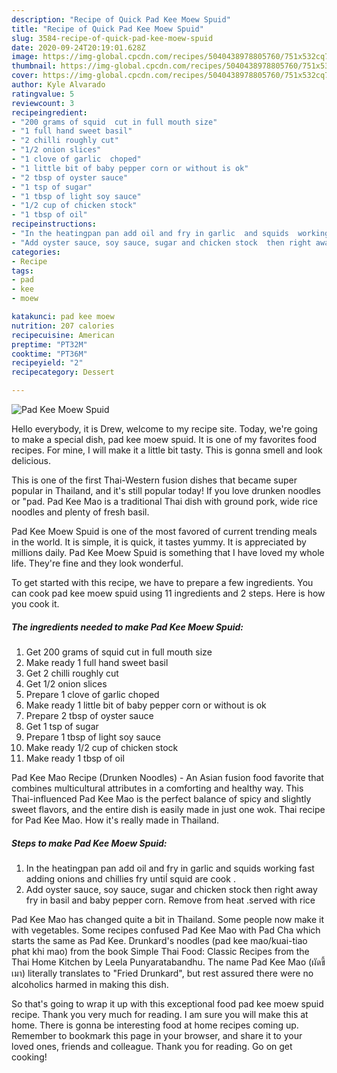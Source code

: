 ```yaml
---
description: "Recipe of Quick Pad Kee Moew Spuid"
title: "Recipe of Quick Pad Kee Moew Spuid"
slug: 3584-recipe-of-quick-pad-kee-moew-spuid
date: 2020-09-24T20:19:01.628Z
image: https://img-global.cpcdn.com/recipes/5040438978805760/751x532cq70/pad-kee-moew-spuid-recipe-main-photo.jpg
thumbnail: https://img-global.cpcdn.com/recipes/5040438978805760/751x532cq70/pad-kee-moew-spuid-recipe-main-photo.jpg
cover: https://img-global.cpcdn.com/recipes/5040438978805760/751x532cq70/pad-kee-moew-spuid-recipe-main-photo.jpg
author: Kyle Alvarado
ratingvalue: 5
reviewcount: 3
recipeingredient:
- "200 grams of squid  cut in full mouth size"
- "1 full hand sweet basil"
- "2 chilli roughly cut"
- "1/2 onion slices"
- "1 clove of garlic  choped"
- "1 little bit of baby pepper corn or without is ok"
- "2 tbsp of oyster sauce"
- "1 tsp of sugar"
- "1 tbsp of light soy sauce"
- "1/2 cup of chicken stock"
- "1 tbsp of oil"
recipeinstructions:
- "In the heatingpan pan add oil and fry in garlic  and squids  working fast adding onions  and chillies  fry untiĺ squid are cook ."
- "Add oyster sauce, soy sauce, sugar and chicken stock  then right away fry in basil and baby pepper corn.  Remove from heat .served with rice"
categories:
- Recipe
tags:
- pad
- kee
- moew

katakunci: pad kee moew 
nutrition: 207 calories
recipecuisine: American
preptime: "PT32M"
cooktime: "PT36M"
recipeyield: "2"
recipecategory: Dessert

---
```



![Pad Kee Moew Spuid](https://img-global.cpcdn.com/recipes/5040438978805760/751x532cq70/pad-kee-moew-spuid-recipe-main-photo.jpg)

Hello everybody, it is Drew, welcome to my recipe site. Today, we're going to make a special dish, pad kee moew spuid. It is one of my favorites food recipes. For mine, I will make it a little bit tasty. This is gonna smell and look delicious.

This is one of the first Thai-Western fusion dishes that became super popular in Thailand, and it&#39;s still popular today! If you love drunken noodles or &#34;pad. Pad Kee Mao is a traditional Thai dish with ground pork, wide rice noodles and plenty of fresh basil.

Pad Kee Moew Spuid is one of the most favored of current trending meals in the world. It is simple, it is quick, it tastes yummy. It is appreciated by millions daily. Pad Kee Moew Spuid is something that I have loved my whole life. They're fine and they look wonderful.


To get started with this recipe, we have to prepare a few ingredients. You can cook pad kee moew spuid using 11 ingredients and 2 steps. Here is how you cook it.

<!--inarticleads1-->

##### The ingredients needed to make Pad Kee Moew Spuid:

1. Get 200 grams of squid  cut in full mouth size
1. Make ready 1 full hand sweet basil
1. Get 2 chilli roughly cut
1. Get 1/2 onion slices
1. Prepare 1 clove of garlic  choped
1. Make ready 1 little bit of baby pepper corn or without is ok
1. Prepare 2 tbsp of oyster sauce
1. Get 1 tsp of sugar
1. Prepare 1 tbsp of light soy sauce
1. Make ready 1/2 cup of chicken stock
1. Make ready 1 tbsp of oil


Pad Kee Mao Recipe (Drunken Noodles) - An Asian fusion food favorite that combines multicultural attributes in a comforting and healthy way. This Thai-influenced Pad Kee Mao is the perfect balance of spicy and slightly sweet flavors, and the entire dish is easily made in just one wok. Thai recipe for Pad Kee Mao. How it&#39;s really made in Thailand. 

<!--inarticleads2-->

##### Steps to make Pad Kee Moew Spuid:

1. In the heatingpan pan add oil and fry in garlic  and squids  working fast adding onions  and chillies  fry untiĺ squid are cook .
1. Add oyster sauce, soy sauce, sugar and chicken stock  then right away fry in basil and baby pepper corn.  Remove from heat .served with rice


Pad Kee Mao has changed quite a bit in Thailand. Some people now make it with vegetables. Some recipes confused Pad Kee Mao with Pad Cha which starts the same as Pad Kee. Drunkard&#39;s noodles (pad kee mao/kuai-tiao phat khi mao) from the book Simple Thai Food: Classic Recipes from the Thai Home Kitchen by Leela Punyaratabandhu. The name Pad Kee Mao (ผัดขี้เมา) literally translates to &#34;Fried Drunkard&#34;, but rest assured there were no alcoholics harmed in making this dish. 

So that's going to wrap it up with this exceptional food pad kee moew spuid recipe. Thank you very much for reading. I am sure you will make this at home. There is gonna be interesting food at home recipes coming up. Remember to bookmark this page in your browser, and share it to your loved ones, friends and colleague. Thank you for reading. Go on get cooking!
